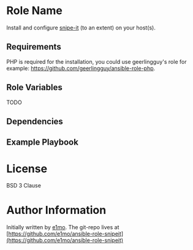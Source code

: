 Role Name
=========

Install and configure [snipe-it](https://github.com/snipe/snipe-it) (to an extent) on your host(s).

Requirements
------------

PHP is required for the installation, you could use geerlingguy's role for example: https://github.com/geerlingguy/ansible-role-php.

Role Variables
--------------

TODO

<!-- A description of the settable variables for this role should go here, including any variables that are in defaults/main.yml, vars/main.yml, and any variables that can/should be set via parameters to the role. Any variables that are read from other roles and/or the global scope (ie. hostvars, group vars, etc.) should be mentioned here as well. -->

Dependencies
------------

<!-- A list of other roles hosted on Galaxy should go here, plus any details in regards to parameters that may need to be set for other roles, or variables that are used from other roles. -->

Example Playbook
----------------

<!-- TODO -->

# License

BSD 3 Clause

# Author Information

Initially written by [e1mo](https://github.com/e1mo). The git-repo lives at [https://github.com/e1mo/ansible-role-snipeit](https://github.com/e1mo/ansible-role-snipeit)
